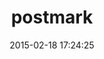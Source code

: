 ---
layout: post
title:  "postmark"
repo:   "wildbit/postmark-gem"
date:   2015-02-18 17:24:25
gemurl: http://postmarkapp.com
---